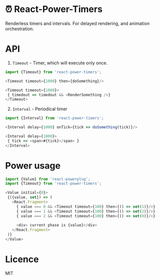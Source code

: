 ⏰ React-Power-Timers
======
Renderless timers and intervals. For delayed rendering, and animation orchestration.


# API

1. `Timeout` - Timer, which will execute only once.
```js
import {Timeout} from 'react-power-timers';

<Timeout timeout={1000} then={doSomething}/>

<Timeout timeout={1000}>
 { timedout => timedout && <RenderSomething />}
</Timeout>
```

2. `Interval` - Periodical timer
```js
import {Interval} from 'react-power-timers';

<Interval delay={1000} onTick={tick => doSomething(tick)}/>

<Interval delay={1000}>
 { tick => <span>#{tick}</span> }
</Interval> 
```

# Power usage

```js
import {Value} from 'react-powerplug';
import {Timeout} from 'react-power-timers';

<Value initial={0}>
 {({value, set}) => (
   <React.Fragment>
     { value === 0 && <Timeout timeout={100} then={() => set(1)}/>}
     { value === 1 && <Timeout timeout={100} then={() => set(2)}/>}
     { value === 2 && <Timeout timeout={100} then={() => set(0)}/>}
     
     <div> current phase is {value}</div>
   </React.Fragment>
 )}
</Value> 
```

# Licence
 MIT